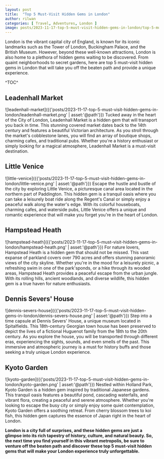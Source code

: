 ```yaml
---
layout: post
title:  "Top 5 Must-Visit Hidden Gems in London"
author: rilwan
categories: [ Travel, Adventures, London ]
image: posts/2023-11-17-top-5-must-visit-hidden-gems-in-london/top-5-must-visit-hidden-gems-in-london.png
---
```


London is the vibrant capital city of England, is known for its iconic landmarks such as the Tower of London, Buckingham Palace, and the British Museum. However, beyond these well-known attractions, London is also home to a plethora of hidden gems waiting to be discovered. From quaint neighborhoods to secret gardens, here are top 5 must-visit hidden gems in London that will take you off the beaten path and provide a unique experience.

^TOC^

## Leadenhall Market
![leadenhall-market]({{'posts/2023-11-17-top-5-must-visit-hidden-gems-in-london/leadenhall-market.png' | asset:'@path'}})
Tucked away in the heart of the City of London, Leadenhall Market is a hidden gem that will transport you back in time. This stunning covered market dates back to the 14th century and features a beautiful Victorian architecture. As you stroll through the market's cobblestone lanes, you will find an array of boutique shops, charming cafes, and traditional pubs. Whether you're a history enthusiast or simply looking for a magical atmosphere, Leadenhall Market is a must-visit destination.

##  Little Venice
![little-venice]({{'posts/2023-11-17-top-5-must-visit-hidden-gems-in-london/little-venice.png' | asset:'@path'}})
Escape the hustle and bustle of the city by exploring Little Venice, a picturesque canal area located in the northern part of Paddington. This hidden gem is a tranquil oasis where you can take a leisurely boat ride along the Regent's Canal or simply enjoy a peaceful walk along the water's edge. With its colorful houseboats, charming cafes, and waterside pubs, Little Venice offers a unique and romantic experience that will make you forget you're in the heart of London.

##  Hampstead Heath
![hampstead-heath]({{'posts/2023-11-17-top-5-must-visit-hidden-gems-in-london/hampstead-heath.png' | asset:'@path'}})
For nature lovers, Hampstead Heath is a hidden gem that should not be missed. This vast expanse of parkland covers over 790 acres and offers stunning panoramic views of the city skyline. Whether you're in the mood for a leisurely picnic, a refreshing swim in one of the park'sponds, or a hike through its wooded areas, Hampstead Heath provides a peaceful escape from the urban jungle. With its rolling hills, ancient woodlands, and diverse wildlife, this hidden gem is a true haven for nature enthusiasts.
 
##  Dennis Severs' House
![dennis-severs-house]({{'posts/2023-11-17-top-5-must-visit-hidden-gems-in-london/dennis-severs-house.png' | asset:'@path'}})
Step into a time capsule at Dennis Severs' House, a unique museum located in Spitalfields. This 18th-century Georgian town house has been preserved to depict the lives of a fictional Huguenot family from the 18th to the 20th century. As you explore the house, you will be transported through different eras, experiencing the sights, sounds, and even smells of the past. This immersive and atmospheric journey is a must for history buffs and those seeking a truly unique London experience.

##  Kyoto Garden
![kyoto-garden]({{'posts/2023-11-17-top-5-must-visit-hidden-gems-in-london/kyoto-garden.png' | asset:'@path'}})
Nestled within Holland Park, Kyoto Garden is a hidden gem inspired by traditional Japanese gardens. This tranquil oasis features a beautiful pond, cascading waterfalls, and vibrant flora, creating a peaceful and serene atmosphere. Whether you're looking to escape the busy city or simply enjoy some quiet contemplation, Kyoto Garden offers a soothing retreat. From cherry blossom trees to koi fish, this hidden gem captures the essence of Japan right in the heart of London. 

**London is a city full of surprises, and these hidden gems are just a glimpse into its rich tapestry of history, culture, and natural beauty. So, the next time you find yourself in this vibrant metropolis, be sure to venture off the beaten path and discover these top 5 must-visit hidden gems that will make your London experience truly unforgettable.**





